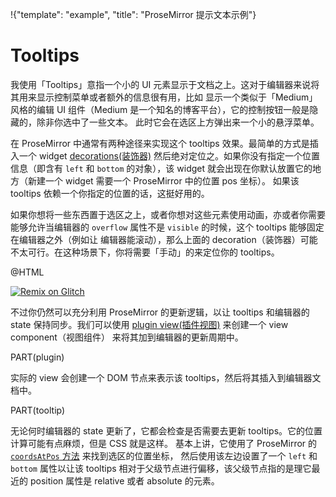 !{"template": "example", "title": "ProseMirror 提示文本示例"}

# Tooltips

我使用「Tooltips」意指一个小的 UI 元素显示于文档之上。这对于编辑器来说将其用来显示控制菜单或者额外的信息很有用，比如
显示一个类似于「Medium」风格的编辑 UI 组件（Medium 是一个知名的博客平台），它的控制按钮一般是隐藏的，除非你选中了一些文本。
此时它会在选区上方弹出来一个小的悬浮菜单。
 
在 ProseMirror 中通常有两种途径来实现这个 tooltips 效果。最简单的方式是插入一个 widget [decorations(装饰器)](/docs/guide/#view.decorations)
然后绝对定位之。如果你没有指定一个位置信息（即含有 `left` 和 `bottom` 的对象），该 widget 就会出现在你默认放置它的地方（新建一个 widget 需要一个 ProseMirror 中的位置 pos 坐标）。
如果该 tooltips 依赖一个你指定的位置的话，这挺好用的。

如果你想将一些东西置于选区之上，或者你想对这些元素使用动画，亦或者你需要能够允许当编辑器的 `overflow` 属性不是 `visible` 的时候，这个 tooltips 能够固定在编辑器之外（例如让
编辑器能滚动），那么上面的 decoration（装饰器）可能不太可行。在这种场景下，你将需要「手动」的来定位你的 tooltips。

@HTML

[![Remix on Glitch](https://cdn.glitch.com/2703baf2-b643-4da7-ab91-7ee2a2d00b5b%2Fremix-button.svg)](https://glitch.com/edit/#!/remix/prosemirror-demo-tooltip)

不过你仍然可以充分利用 ProseMirror 的更新逻辑，以让 tooltips 和编辑器的 state 保持同步。我们可以使用 [plugin view(插件视图)](##state.PluginSpec.view) 来创建一个 view component（视图组件）
来将其加到编辑器的更新周期中。

PART(plugin)

实际的 view 会创建一个 DOM 节点来表示该 tooltips，然后将其插入到编辑器文档中。

PART(tooltip)

无论何时编辑器的 state 更新了，它都会检查是否需要去更新 tooltips。它的位置计算可能有点麻烦，但是 CSS 就是这样。
基本上讲，它使用了 ProseMirror 的 [`coordsAtPos` 方法](##view.EditorView.coordsAtPos) 来找到选区的位置坐标，
然后使用该左边设置了一个 `left` 和 `bottom` 属性以让该 tooltips 相对于父级节点进行偏移，该父级节点指的是理它最近的 position 属性是 relative 或者 absolute 的元素。
